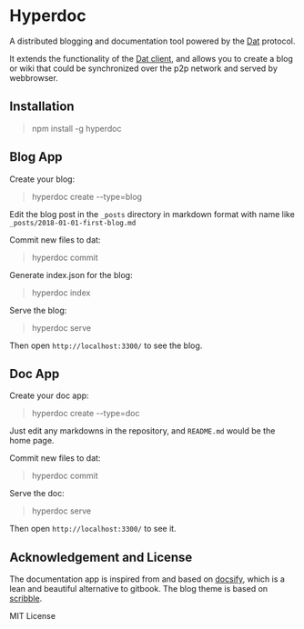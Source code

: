 # Hyperdoc

A distributed blogging and documentation tool powered by the [Dat](https://www.datproject.org/) protocol.

It extends the functionality of the [Dat client](https://github.com/datproject/dat), and allows you to create a blog or wiki that could be synchronized over the p2p network and served by webbrowser.

## Installation

> npm install -g hyperdoc

## Blog App

Create your blog:

> hyperdoc create --type=blog

Edit the blog post in the `_posts` directory in markdown format with name like `_posts/2018-01-01-first-blog.md`

Commit new files to dat:

> hyperdoc commit

Generate index.json for the blog:

> hyperdoc index

Serve the blog:

> hyperdoc serve

Then open `http://localhost:3300/` to see the blog.

## Doc App

Create your doc app:

> hyperdoc create --type=doc

Just edit any markdowns in the repository, and `README.md` would be the home page.

Commit new files to dat:

> hyperdoc commit

Serve the doc:

> hyperdoc serve

Then open `http://localhost:3300/` to see it.


## Acknowledgement and License

The documentation app is inspired from and based on [docsify](https://docsify.js.org/), which is a lean and beautiful alternative to gitbook. The blog theme is based on [scribble](https://github.com/muan/scribble).

MIT License

